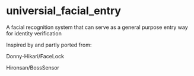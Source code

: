 # universial_facial_entry
A facial recognition system that can serve as a general purpose entry way for identity verification

Inspired by and partly ported from:

  Donny-Hikari/FaceLock

  Hironsan/BossSensor
